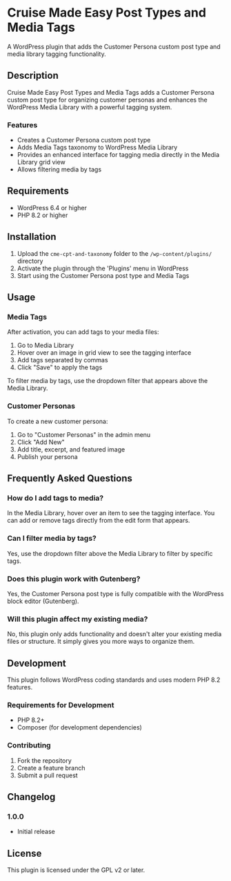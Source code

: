 # Cruise Made Easy Post Types and Media Tags

A WordPress plugin that adds the Customer Persona custom post type and media library tagging functionality.

## Description

Cruise Made Easy Post Types and Media Tags adds a Customer Persona custom post type for organizing customer personas and enhances the WordPress Media Library with a powerful tagging system.

### Features

- Creates a Customer Persona custom post type
- Adds Media Tags taxonomy to WordPress Media Library
- Provides an enhanced interface for tagging media directly in the Media Library grid view
- Allows filtering media by tags

## Requirements

- WordPress 6.4 or higher
- PHP 8.2 or higher

## Installation

1.  Upload the `cme-cpt-and-taxonomy` folder to the `/wp-content/plugins/` directory
2.  Activate the plugin through the 'Plugins' menu in WordPress
3.  Start using the Customer Persona post type and Media Tags

## Usage

### Media Tags

After activation, you can add tags to your media files:

1.  Go to Media Library
2.  Hover over an image in grid view to see the tagging interface
3.  Add tags separated by commas
4.  Click "Save" to apply the tags

To filter media by tags, use the dropdown filter that appears above the Media Library.

### Customer Personas

To create a new customer persona:

1.  Go to "Customer Personas" in the admin menu
2.  Click "Add New"
3.  Add title, excerpt, and featured image
4.  Publish your persona

## Frequently Asked Questions

### How do I add tags to media?

In the Media Library, hover over an item to see the tagging interface. You can add or remove tags directly from the edit form that appears.

### Can I filter media by tags?

Yes, use the dropdown filter above the Media Library to filter by specific tags.

### Does this plugin work with Gutenberg?

Yes, the Customer Persona post type is fully compatible with the WordPress block editor (Gutenberg).

### Will this plugin affect my existing media?

No, this plugin only adds functionality and doesn't alter your existing media files or structure. It simply gives you more ways to organize them.

## Development

This plugin follows WordPress coding standards and uses modern PHP 8.2 features.

### Requirements for Development

- PHP 8.2+
- Composer (for development dependencies)

### Contributing

1.  Fork the repository
2.  Create a feature branch
3.  Submit a pull request

## Changelog

### 1.0.0

- Initial release

## License

This plugin is licensed under the GPL v2 or later.
